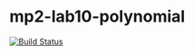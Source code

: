 # mp2-lab10-polynomial
[![Build Status](https://travis-ci.org/AmelieMedved/mp2-lab10-polynomial.svg?branch=branch_1)](https://travis-ci.org/AmelieMedved/mp2-lab10-polynomial)